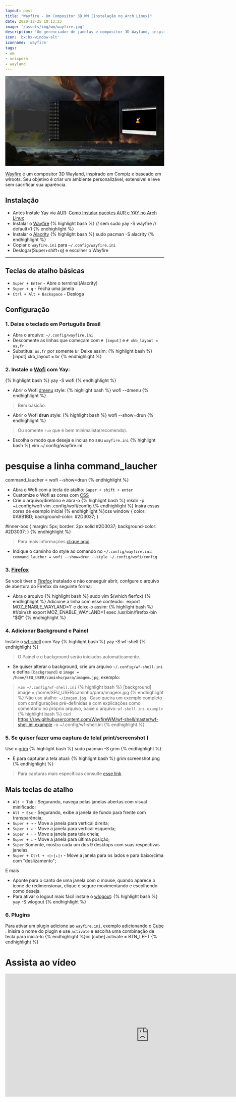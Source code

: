 ```yaml
---
layout: post
title: "Wayfire - Um Compositor 3D WM (Instalação no Arch Linux)"
date: 2020-12-25 10:13:23
image: '/assets/img/wm/wayfire.jpg'
description: 'Um gerenciador de janelas e compositor 3D Wayland, inspirado em Compiz e baseado em wlroots.'
icon: 'bx:bx-window-alt'
iconname: 'wayfire'
tags:
- wm
- unixporn
- wayland
---
```


![Wayfire - Um Compositor 3D WM (Instalação no Arch Linux)](/assets/img/wm/wayfire.jpg)

[Wayfire](https://wayfire.org/) é um compositor 3D Wayland, inspirado em Compiz e baseado em wlroots. Seu objetivo é criar um ambiente personalizável, extensível e leve sem sacrificar sua aparência.

## Instalação
+ Antes Instale [Yay](https://terminalroot.com.br/2020/12/como-instalar-pacotes-do-aur-via-yay-no-arch-linux.html) via [AUR](https://terminalroot.com.br/2020/12/como-instalar-pacotes-do-aur-via-yay-no-arch-linux.html): [Como Instalar pacotes AUR e YAY no Arch Linux](https://terminalroot.com.br/)
+ Instalar o [Wayfire](https://github.com/WayfireWM/wayfire)
{% highlight bash %}
// sem sudo
yay -S wayfire
// default=1
{% endhighlight %}
+ Instalar o [Alacrity](https://github.com/alacritty/alacritty)
{% highlight bash %}
sudo pacman -S alacrity
{% endhighlight %}
+ Copiar o `wayfire.ini` para `~/.config/wayfire.ini`
+ Deslogar(Super+shift+q) e escolher o Wayfire

---

## Teclas de atalho básicas
+ `Super + Enter` - Abre o terminal(Alacrity)
+ `Super + q` - Fecha uma janela
+ `Ctrl + Alt + Backspace` - Desloga 

## Configuração
### 1. Deixe o teclado em **Português Brasil**
+ Abra o arquivo: `~/.config/wayfire.ini`
+ Descomente as linhas que começam com `# [input]` e `# xkb_layout = us,fr` 
+ Substitua: `us,fr` por somente `br`
Deixe assim:
{% highlight bash %}
[input]
xkb_layout = br
{% endhighlight %}

### 2. Instale o [Wofi](https://hg.sr.ht/~scoopta/wofi) com Yay:
{% highlight bash %}
yay -S wofi
{% endhighlight %}
+ Abrir o Wofi [dmenu](https://tools.suckless.org/dmenu/) style:
{% highlight bash %}
wofi --dmenu
{% endhighlight %}
> Bem basicão.

+ Abrir o Wofi **drun** style:
{% highlight bash %}
wofi --show=drun
{% endhighlight %}
> Ou somente `run` que é bem minimalista(recomendo).

+ Escolha o modo que deseja e inclua no seu `wayfire.ini`
{% highlight bash %}
vim ~/.config/wayfire.ini
# pesquise a linha command_laucher
command_laucher = wofi --show=drun
{% endhighlight %}

+ Abra o Wofi com a tecla de atalho: `Super + shift + enter`
+ Customize o Wofi as cores com [CSS](https://terminalroot.com.br/css/)
+ Crie o arquivo/diretório e abra-o
{% highlight bash %}
mkdir -p ~/.config/wofi
vim .config/wofi/config
{% endhighlight %}
Insira essas cores de exemplo inicial
{% endhighlight %}css
window {
color: #A9B1BD;
background-color: #2D3037;
}

#inner-box {
margin: 5px;
border: 2px solid #2D3037;
background-color: #2D3037;
}
{% endhighlight %}
> Para mais informações [clique aqui](https://cloudninja.pw/docs/wofi.html) .
+ Indique o caminho do style ao comando no `~/.config/wayfire.ini`: `command_laucher = wofi --show=drun --style ~/.config/wofi/config`

### 3. [Firefox](https://terminalroot.com.br/2016/04/lista-com-28-navegadores-para-linux.html)
Se você tiver o [Firefox](https://terminalroot.com.br/2020/08/como-abrir-arquivos-markdown-com-extensao-md-no-firefox.html) instalado e não conseguir abrir, confgure o arquivo de abertura do Firefox da seguinte forma:
+ Abra o arquivo
{% highlight bash %}
sudo vim $(which fierfox)
{% endhighlight %}
Adicione a linha com esse conteúdo: `export MOZ_ENABLE_WAYLAND=1` e deixe-o assim:
{% highlight bash %}
#!/bin/sh
export MOZ_ENABLE_WAYLAND=1
exec /usr/bin/firefox-bin "$@"
{% endhighlight %}

### 4. Adicionar Background e Painel
Instale o [wf-shell](https://github.com/WayfireWM/wf-shell) com Yay
{% highlight bash %}
yay -S wf-shell
{% endhighlight %}
> O Painel e o background serão iniciados automaticamente.

+ Se quiser alterar o background, crie um arquivo `~/.config/wf-shell.ini` e defina `[background]` e `image = /home/SEU_USER/caminho/para/imagem.jpg`, exemplo:
> `vim ~/.config/wf-shell.ini`
{% highlight bash %}
[background]
image = /home/SEU_USER/caminho/para/imagem.jpg
{% endhighlight %}
> Não use atalho: ~~`~/imagem.jpg`~~ . Caso queira um exemplo completo com configurações pré-definidas e com explicações como comentário no próprio arquivo, baixe o arquivo: `wf-shell.ini.example`
{% highlight bash %}
curl https://raw.githubusercontent.com/WayfireWM/wf-shell/master/wf-shell.ini.example -o ~/.config/wf-shell.ini
{% endhighlight %}

### 5. Se quiser fazer uma captura de tela( print/screenshot )
Use o [grim](https://github.com/emersion/grim)
{% highlight bash %}
sudo pacman -S grim
{% endhighlight %}
+ E para capturar a tela atual:
{% highlight bash %}
grim screenshot.png
{% endhighlight %}
> Para capturas mais específicas consulte [esse link](https://wiki.archlinux.org/index.php/Screen_capture#Wayland)

## Mais teclas de atalho
+ `Alt + Tab` - Segurando, navega pelas janelas abertas com visual minificado;
+ `Alt + Esc` - Segurando, exibe a janela de fundo para frente com transparência;
+ `Super + →` - Move a janela para vertical direita;
+ `Super + ←` - Move a janela para vertical esquerda;
+ `Super + ↑` - Move a janela para tela cheia;
+ `Super + ↓` - Move a janela para última posição;
+ `Super` Somente, mostra cada um dos 9 desktops com suas respectivas janelas.
+ `Super + Ctrl + →|←|↓|↑` - Move a janela para os lados e para baixo/cima com "deslizamento";

E mais
+ Aponte para o canto de uma janela com o mouse, quando aparece o ícone de redimensionar, clique e segure movimentando e escolhendo como deseja.
+ Para ativar o logout mais fácil instale o [wlogout](https://github.com/ArtsyMacaw/wlogout):
{% highlight bash %}
yay -S wlogout
{% endhighlight %}

### 6. Plugins
Para ativar um plugin adicione ao `wayfire.ini`, exemplo adicionando o [Cube](https://github.com/WayfireWM/wayfire/wiki/Configuration#cube) . Inisira o nome do plugin e use `activate` e escolha uma combinação de tecla para iniciá-lo
{% endhighlight %}ini
[cube]
activate = <super> <alt> BTN_LEFT
{% endhighlight %}

# Assista ao vídeo
<iframe width="910" height="390" src="https://www.youtube.com/embed/GRcx5JlhecA" frameborder="0" allow="accelerometer; autoplay; encrypted-media; gyroscope; picture-in-picture" allowfullscreen></iframe>





